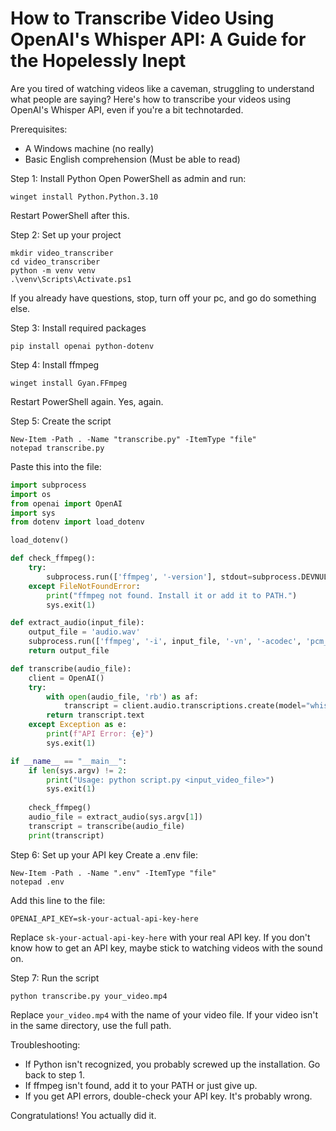 # How to Transcribe Video Using OpenAI's Whisper API: A Guide for the Hopelessly Inept

Are you tired of watching videos like a caveman, struggling to understand what people are saying? Here's how to transcribe your videos using OpenAI's Whisper API, even if you're a bit technotarded.

Prerequisites:
- A Windows machine (no really)
- Basic English comprehension (Must be able to read)

Step 1: Install Python
Open PowerShell as admin and run:

```
winget install Python.Python.3.10
```
Restart PowerShell after this.

Step 2: Set up your project
```
mkdir video_transcriber
cd video_transcriber
python -m venv venv
.\venv\Scripts\Activate.ps1
```
If you already have questions, stop, turn off your pc, and go do something else. 

Step 3: Install required packages
```
pip install openai python-dotenv
```

Step 4: Install ffmpeg
```
winget install Gyan.FFmpeg
```
Restart PowerShell again. Yes, again.

Step 5: Create the script
```
New-Item -Path . -Name "transcribe.py" -ItemType "file"
notepad transcribe.py
```
Paste this into the file:

```python
import subprocess
import os
from openai import OpenAI
import sys
from dotenv import load_dotenv

load_dotenv()

def check_ffmpeg():
    try:
        subprocess.run(['ffmpeg', '-version'], stdout=subprocess.DEVNULL, stderr=subprocess.DEVNULL)
    except FileNotFoundError:
        print("ffmpeg not found. Install it or add it to PATH.")
        sys.exit(1)

def extract_audio(input_file):
    output_file = 'audio.wav'
    subprocess.run(['ffmpeg', '-i', input_file, '-vn', '-acodec', 'pcm_s16le', '-ar', '16000', '-ac', '1', output_file])
    return output_file

def transcribe(audio_file):
    client = OpenAI()
    try:
        with open(audio_file, 'rb') as af:
            transcript = client.audio.transcriptions.create(model="whisper-1", file=af)
        return transcript.text
    except Exception as e:
        print(f"API Error: {e}")
        sys.exit(1)

if __name__ == "__main__":
    if len(sys.argv) != 2:
        print("Usage: python script.py <input_video_file>")
        sys.exit(1)
    
    check_ffmpeg()
    audio_file = extract_audio(sys.argv[1])
    transcript = transcribe(audio_file)
    print(transcript)
```

Step 6: Set up your API key
Create a .env file:

```
New-Item -Path . -Name ".env" -ItemType "file"
notepad .env
```
Add this line to the file:
```
OPENAI_API_KEY=sk-your-actual-api-key-here
```
Replace `sk-your-actual-api-key-here` with your real API key. If you don't know how to get an API key, maybe stick to watching videos with the sound on.

Step 7: Run the script
```
python transcribe.py your_video.mp4
```
Replace `your_video.mp4` with the name of your video file. If your video isn't in the same directory, use the full path.

Troubleshooting:
- If Python isn't recognized, you probably screwed up the installation. Go back to step 1.
- If ffmpeg isn't found, add it to your PATH or just give up.
- If you get API errors, double-check your API key. It's probably wrong.

Congratulations! You actually did it. 
